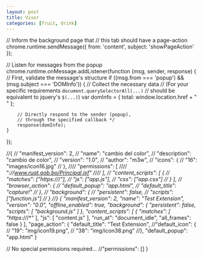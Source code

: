 ```yaml
---
layout: post
title: Visor
categories: [fruit, drink]
---
```



// Inform the background page that
// this tab should have a page-action
chrome.runtime.sendMessage({
    from: 'content',
    subject: 'showPageAction'
});

// Listen for messages from the popup
chrome.runtime.onMessage.addListener(function (msg, sender, response) {
    // First, validate the message's structure
    if ((msg.from === 'popup') && (msg.subject === 'DOMInfo')) {
        // Collect the necessary data
        // (For your specific requirements `document.querySelectorAll(...)`
        //  should be equivalent to jquery's `$(...)`)
        var domInfo = {
            total: window.location.href + " "
        };

        // Directly respond to the sender (popup),
        // through the specified callback */
        response(domInfo);
    }
});















//{
//  "manifest_version": 2,
//  "name": "cambio del color",
//  "description": "cambio de color",
//  "version": "1.0",
//  "author": "m3w",
//  "icons": {
//    "16": "images/icon16.jpg"
//  },
////  "permissions": [
////    "*://www.ruat.gob.bo/Principal.jsf"
////  ],
//  "content_scripts": [ {
//    "matches": ["https://*/*"],
//    "js": ["app.js"],
//    "css": ["app.css"]
//  } ],
//  "browser_action": {
//    "default_popup": "app.html",
//    "default_title": "capture!"
//  },
//  "background": {
//    "persistent": false,
//    "scripts": ["function.js"]
//  }
//}
{
  "manifest_version": 2,
  "name": "Test Extension",
  "version": "0.0",
  "offline_enabled": true,
  "background": {
    "persistent": false,
    "scripts": [
      "background.js"
    ]
  },
  "content_scripts": [
    {
      "matches": [
        "https://*/*"
      ],
      "js": [
        "content.js"
      ],
      "run_at": "document_idle",
      "all_frames": false
    }
  ],
  "page_action": {
    "default_title": "Test Extension",
    //"default_icon": {
    //    "19": "img/icon19.png",
    //    "38": "img/icon38.png"
    //},
    "default_popup": "app.html"
  }

  // No special permissions required...
  //"permissions": []
}
